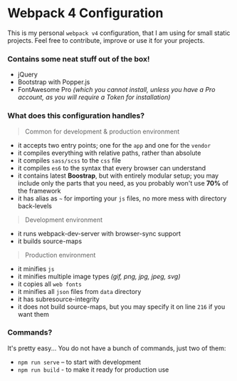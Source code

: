 # Webpack 4 Configuration

This is my personal `webpack v4` configuration, that I am using for small static projects.
Feel free to contribute, improve or use it for your projects.


### Contains some neat stuff out of the box!

- jQuery
- Bootstrap with Popper.js
- FontAwesome Pro _(which you cannot install, unless you have a Pro account, as you will require a Token for installation)_


### What does this configuration handles?


> Common for development & production environment

- it accepts two entry points; one for the `app` and one for the `vendor`
- it compiles everything with relative paths, rather than absolute
- it compiles `sass/scss` to the `css` file
- it compiles `es6` to the syntax that every browser can understand
- it contains latest **Boostrap**, but with entirely modular setup; you may include only the parts that you need, as you probably won't use **70%** of the framework
- it has alias as `~` for importing your `js` files, no more mess with directory back-levels


> Development environment

- it runs webpack-dev-server with browser-sync support
- it builds source-maps


> Production environment

- it minifies `js`
- it minifies multiple image types _(gif, png, jpg, jpeg, svg)_
- it copies all `web fonts`
- it minifies all `json` files from `data` directory
- it has subresource-integrity
- it does not build source-maps, but you may specify it on line `216` if you want them


### Commands?

It's pretty easy... You do not have a bunch of commands, just two of them:

- `npm run serve` – to start with development
- `npm run build` - to make it ready for production use
